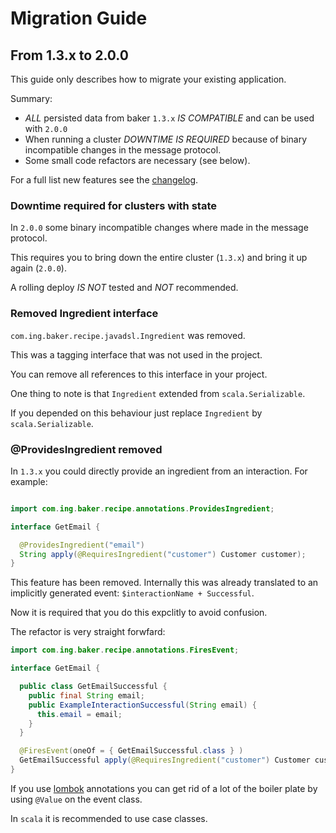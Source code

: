 # Migration Guide

## From 1.3.x to 2.0.0

This guide only describes how to migrate your existing application.

Summary:

- *ALL* persisted data from baker `1.3.x` *IS COMPATIBLE* and can be used with `2.0.0`
- When running a cluster *DOWNTIME IS REQUIRED* because of binary incompatible changes in the message protocol.
- Some small code refactors are necessary (see below).

For a full list new features see the [changelog](https://github.com/ing-bank/baker/blob/master/CHANGELOG.md).

### Downtime required for clusters with state

In `2.0.0` some binary incompatible changes where made in the message protocol.

This requires you to bring down the entire cluster (`1.3.x`) and bring it up again (`2.0.0`).

A rolling deploy *IS NOT* tested and *NOT* recommended.

### Removed Ingredient interface

`com.ing.baker.recipe.javadsl.Ingredient` was removed.

This was a tagging interface that was not used in the project.

You can remove all references to this interface in your project.

One thing to note is that `Ingredient` extended from `scala.Serializable`.

If you depended on this behaviour just replace `Ingredient` by `scala.Serializable`.

### @ProvidesIngredient removed

In `1.3.x` you could directly provide an ingredient from an interaction. For example:

``` java

import com.ing.baker.recipe.annotations.ProvidesIngredient;

interface GetEmail {

  @ProvidesIngredient("email")
  String apply(@RequiresIngredient("customer") Customer customer);
}

```

This feature has been removed. Internally this was already translated to an implicitly generated event: `$interactionName + Successful`.

Now it is required that you do this expclitly to avoid confusion.

The refactor is very straight forwfard:

``` java
import com.ing.baker.recipe.annotations.FiresEvent;

interface GetEmail {

  public class GetEmailSuccessful {
    public final String email;
    public ExampleInteractionSuccessful(String email) {
      this.email = email;
    }
  }

  @FiresEvent(oneOf = { GetEmailSuccessful.class } )
  GetEmailSuccessful apply(@RequiresIngredient("customer") Customer customer);
}

```

If you use [lombok](https://projectlombok.org) annotations you can get rid of a lot of the boiler plate by using `@Value` on the event class.

In `scala` it is recommended to use case classes.

